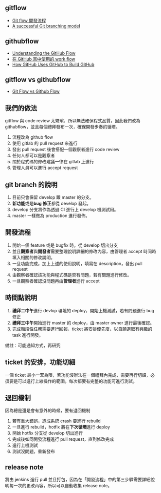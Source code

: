 ## gitflow
* [Git flow 開發流程](http://ihower.tw/blog/archives/5140)
* [A successful Git branching model](http://nvie.com/posts/a-successful-git-branching-model/)

## githubflow

* [Understanding the GitHub Flow](https://guides.github.com/introduction/flow/index.html)
* [在 GitHub 當中使用的 work flow](http://blog.krdai.info/post/17485259496/github-flow)
* [How GitHub Uses GitHub to Build GitHub](http://zachholman.com/talk/how-github-uses-github-to-build-github/)



## gitflow vs githubflow

* [Git Flow vs Github Flow](http://lucamezzalira.com/2014/03/10/git-flow-vs-github-flow/)


## 我們的做法

gitflow 與 code review 太繁瑣，所以無法確保程式品質，因此我們改為 githubflow，並且每個禮拜發布一次，確保開發步奏的循環。

1. 流程改為 github flow
2. 使用 gitlab 的 pull request 來進行
4. 發出 pull request 後會搭配一個觀察者進行 code review
5. 任何人都可以是觀察者
6. 關於程式碼的修改建議一律在 gitlab 上進行
7. 管理人員可以進行 accept request

## git branch 的說明

1. 目前只會保留 develop 跟 master 的分支。
2. **新功能**或是**bug 修正**都從 develop 發起。
3. develop 分支將作為透過 CI 進行上 develop 機測試用。
4. master 一樣做為 production 進行發佈。


## 開發流程

1. 開始一個 feature 或是 bugfix 時，從 develop 切出分支
2. 並且**觀察者**與**開發者**需要整理說明詳細的修改內容，由管理者 accept 時同時填入相關的修改說明。
3. 一旦功能完成，加上上述的使用說明，填寫在 description，發出 pull request
4. 由觀察者確認該功能與程式碼是否有問題，若有問題進行修改。
5. 一旦觀察者確認沒問題再由**管理者**進行 accept

## 時間點說明

1. **禮拜二中午**進行 devlop 環境的 deploy，開始上機測試，若有問題進行 bug 修正
2. **禮拜三中午**開始進行 master 的 deploy，由 master owner 進行最後確認。
3. 完成階段性任務需要進行回報，ticket 將安排優先度，以自願選取有興趣的 task 進行開發。

備註：可能通知方式，再研究


## ticket 的安排，功能切細

一個 ticket 最小**一天**為限，若功能沒辦法在一個禮拜內完成，需要再行切細，必須要是可以進行上線操作的範圍。每次都要有完整的功能可進行測試。


## 退回機制

因為總是還是會有意外的時候，要有退回機制

1. 若有重大錯誤，造成系統 crash 要進行 rebuild
2. 一旦進行 rebulid，hotfix 將在**下次循環**進行 deploy
2. 開始 hotfix 分支從 develop 切出進行
3. 完成後如同開發流程進行 pull request，直到修改完成
4. 進行上機測試
5. 測試沒問題，重新發布



## release note

將由 jenkins 進行 pull 並且打包，因為在「開發流程」中的第三步驟需要詳細說明每一次的更改內容，所以可以自動收集 release note。



